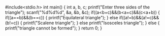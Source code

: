 
#include<stdio.h>
int main()
{
	int a, b, c;
	printf("Enter three sides of the triangle");
	scanf("%d%d%d", &a, &b, &c);
	if((a<b+c)&&(b<a+c)&&(c<a+b))
	{
		if((a==b)&&(b==c))
		{
			printf("Equilateral triangle");
		}
		else if((a!=b)&&(a!=c)&&(b!=c))
		{
			printf("Scalene triangle");
		}
			else
			printf("Isosceles triangle");
	}
	else
	{
		printf("triangle cannot be formed");
	}
	return 0;
}
